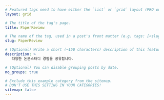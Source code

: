 ```yaml
---
# Featured tags need to have either the `list` or `grid` layout (PRO only).
layout: grid

# The title of the tag's page.
title: PaperReview

# The name of the tag, used in a post's front matter (e.g. tags: [<slug>]).
slug: PaperReview

# (Optional) Write a short (~150 characters) description of this featured tag.
description: >
   다양한 논문스터디 경험을 공유합니다. 

# (Optional) You can disable grouping posts by date.
no_groups: true

# Exclude this example category from the sitemap.
# DON'T USE THIS SETTING IN YOUR CATEGORIES!
sitemap: false
---
```

